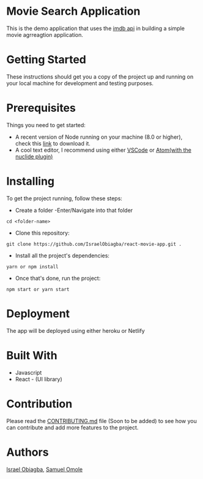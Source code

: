 # Movie Search Application
This is the demo application that uses the [imdb api](http://www.omdbapi.com/) in building a simple movie agrreagtion application.

# Getting Started
These instructions should get you a copy of the project up and running on your local machine for development and testing purposes.

# Prerequisites
Things you need to get started:
- A recent version of Node running on your machine (8.0 or higher), check this [link](https://nodejs.org/en/download/) to download it.
- A cool text editor, I recommend using either [VSCode](https://code.visualstudio.com/download) or [Atom(with the nuclide plugin)](https://nuclide.io/docs/editor/setup/)

# Installing
To get the project running, follow these steps:
- Create a folder
-Enter/Navigate into that folder
```
cd <folder-name>
```

- Clone this repository:
```
git clone https://github.com/IsraelObiagba/react-movie-app.git .
```

- Install all the project's dependencies:
```
yarn or npm install
```
- Once that's done, run the project:
```
npm start or yarn start
```


# Deployment
The app will be deployed using either heroku or Netlify

# Built With
- Javascript
- React - (UI library)

# Contribution
Please read the [CONTRIBUTING.md](#) file (Soon to be added) to see how you can contribute and add more features to the project.

# Authors
[Israel Obiagba](https://twitter.com/israelobiagba), [Samuel Omole](https://twitter.com/AjeboDeveloper)
